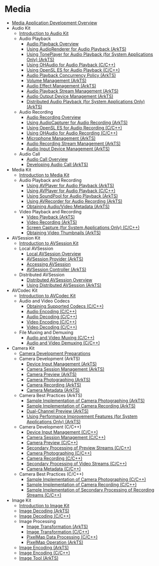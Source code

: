 # Media

- [Media Application Development Overview](media-application-overview.md)
- Audio Kit
  - [Introduction to Audio Kit](audio-kit-intro.md)
  - Audio Playback
    - [Audio Playback Overview](audio-playback-overview.md)
    - [Using AudioRenderer for Audio Playback (ArkTS)](using-audiorenderer-for-playback.md)
    - [Using TonePlayer for Audio Playback (for System Applications Only) (ArkTS)](using-toneplayer-for-playback.md)
    - [Using OHAudio for Audio Playback (C/C++)](using-ohaudio-for-playback.md)
    - [Using OpenSL ES for Audio Playback (C/C++)](using-opensl-es-for-playback.md)
    - [Audio Playback Concurrency Policy (ArkTS)](audio-playback-concurrency.md)
    - [Volume Management (ArkTS)](volume-management.md)
    - [Audio Effect Management (ArkTS)](audio-effect-management.md)
    - [Audio Playback Stream Management (ArkTS)](audio-playback-stream-management.md)
    - [Audio Output Device Management (ArkTS)](audio-output-device-management.md)
    - [Distributed Audio Playback (for System Applications Only) (ArkTS)](distributed-audio-playback.md)
  - Audio Recording
    - [Audio Recording Overview](audio-recording-overview.md)
    - [Using AudioCapturer for Audio Recording (ArkTS)](using-audiocapturer-for-recording.md)
    - [Using OpenSL ES for Audio Recording (C/C++)](using-opensl-es-for-recording.md)
    - [Using OHAudio for Audio Recording (C/C++)](using-ohaudio-for-recording.md)
    - [Microphone Management (ArkTS)](mic-management.md)
    - [Audio Recording Stream Management (ArkTS)](audio-recording-stream-management.md)
    - [Audio Input Device Management (ArkTS)](audio-input-device-management.md)
  - Audio Call
    - [Audio Call Overview](audio-call-overview.md)
    - [Developing Audio Call (ArkTS)](audio-call-development.md)
- Media Kit
  - [Introduction to Media Kit](media-kit-intro.md)
  - Audio Playback and Recording
    - [Using AVPlayer for Audio Playback (ArkTS)](using-avplayer-for-playback.md)
    - [Using AVPlayer for Audio Playback (C/C++)](using-ndk-avplayer-for-playerback.md)
    - [Using SoundPool for Audio Playback (ArkTS)](using-soundpool-for-playback.md)
    - [Using AVRecorder for Audio Recording (ArkTS)](using-avrecorder-for-recording.md)
    - [Obtaining Audio/Video Metadata (ArkTS)](avmetadataextractor.md)
  - Video Playback and Recording
    - [Video Playback (ArkTS)](video-playback.md)
    - [Video Recording (ArkTS)](video-recording.md)
    - [Screen Capture (for System Applications Only) (C/C++)](avscreen-capture.md)
    - [Obtaining Video Thumbnails (ArkTS)](avimagegenerator.md)
- AVSession Kit
  - [Introduction to AVSession Kit](avsession-overview.md)
  - Local AVSession
    - [Local AVSession Overview](local-avsession-overview.md)
    - [AVSession Provider (ArkTS)](using-avsession-developer.md)
    - [Accessing AVSession](avsession-access-scene.md)
    - [AVSession Controller (ArkTS)](using-avsession-controller.md)
  - Distributed AVSession
    - [Distributed AVSession Overview](distributed-avsession-overview.md)
    - [Using Distributed AVSession (ArkTS)](using-distributed-avsession.md)
- AVCodec Kit
  - [Introduction to AVCodec Kit](avcodec-kit-intro.md)
  - Audio and Video Codecs
    - [Obtaining Supported Codecs (C/C++)](obtain-supported-codecs.md)
    - [Audio Encoding (C/C++)](audio-encoding.md)
    - [Audio Decoding (C/C++)](audio-decoding.md)
    - [Video Encoding (C/C++)](video-encoding.md)
    - [Video Decoding (C/C++)](video-decoding.md)
  - File Muxing and Demuxing
    - [Audio and Video Muxing (C/C++)](audio-video-muxer.md)
    - [Audio and Video Demuxing (C/C++)](audio-video-demuxer.md)
- Camera Kit
  - [Camera Development Preparations](camera-preparation.md)
  - Camera Development (ArkTS)
    - [Device Input Management (ArkTS)](camera-device-input.md)
    - [Camera Session Management (ArkTS)](camera-session-management.md)
    - [Camera Preview (ArkTS)](camera-preview.md)
    - [Camera Photographing (ArkTS)](camera-shooting.md)
    - [Camera Recording (ArkTS)](camera-recording.md)
    - [Camera Metadata (ArkTS)](camera-metadata.md)
  - Camera Best Practices (ArkTS)
    - [Sample Implementation of Camera Photographing (ArkTS)](camera-shooting-case.md)
    - [Sample Implementation of Camera Recording (ArkTS)](camera-recording-case.md)
    - [Dual-Channel Preview (ArkTS)](camera-dual-channel-preview.md)
    - [Using Performance Improvement Features (for System Applications Only) (ArkTS)](camera-performance-improvement.md)
  - Camera Development (C/C++)
    - [Device Input Management (C/C++)](native-camera-device-input.md)
    - [Camera Session Management (C/C++)](native-camera-session-management.md)
    - [Camera Preview (C/C++)](native-camera-preview.md)
    - [Secondary Processing of Preview Streams (C/C++)](native-camera-preview-imageReceiver.md)
    - [Camera Photographing (C/C++)](native-camera-shooting.md)
    - [Camera Recording (C/C++)](native-camera-recording.md)
    - [Secondary Processing of Video Streams (C/C++)](native-camera-recording-imageReceiver.md)
    - [Camera Metadata (C/C++)](native-camera-metadata.md)
  - Camera Best Practices (C/C++)
    - [Sample Implementation of Camera Photographing (C/C++)](native-camera-shooting-case.md)
    - [Sample Implementation of Camera Recording (C/C++)](native-camera-recording-case.md)
    - [Sample Implementation of Secondary Processing of Recording Streams (C/C++)](native-camera-recording-case-imageReceiver.md)
- Image Kit
  - [Introduction to Image Kit](image-overview.md)
  - [Image Decoding (ArkTS)](image-decoding.md)
  - [Image Decoding (C/C++)](image-decoding-native.md)
  - Image Processing
    - [Image Transformation (ArkTS)](image-transformation.md)
    - [Image Transformation (C/C++)](image-transformation-native.md)
    - [PixelMap Data Processing (C/C++)](image-pixelmap-operation-native.md)
    - [PixelMap Operation (ArkTS)](image-pixelmap-operation.md)
  - [Image Encoding (ArkTS)](image-encoding.md)
  - [Image Encoding (C/C++)](image-encoding-native.md)
  - [Image Tool (ArkTS)](image-tool.md)
